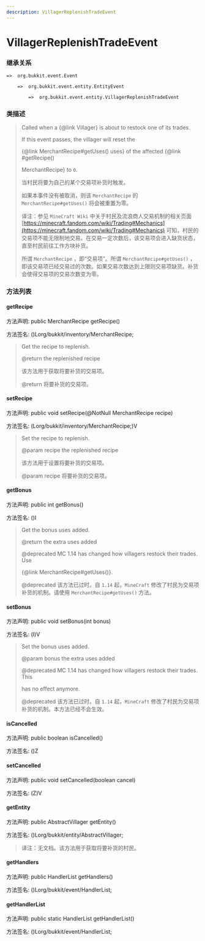 ```yaml
---
description: VillagerReplenishTradeEvent
---
```


# VillagerReplenishTradeEvent

### 继承关系

    =>  org.bukkit.event.Event

        =>  org.bukkit.event.entity.EntityEvent

            =>  org.bukkit.event.entity.VillagerReplenishTradeEvent

### 类描述

> Called when a {@link Villager} is about to restock one of its trades.
>
> <p>
>
> If this event passes, the villager will reset the
>
> {@link MerchantRecipe#getUses() uses} of the affected {@link #getRecipe()
>
> MerchantRecipe} to <code>0</code>.
>
> 当村民将要为自己的某个交易项补货时触发。
>
> 如果本事件没有被取消，则该 `MerchantRecipe` 的 `MerchantRecipe#getUses()` 将会被重置为零。
>
> 译注：参见 `MineCraft Wiki` 中关于村民及流浪商人交易机制的相关页面 [https://minecraft.fandom.com/wiki/Trading#Mechanics](https://minecraft.fandom.com/wiki/Trading#Mechanics) 可知，村民的交易项不能无限制地交易。在交易一定次数后，该交易项会进入缺货状态，直至村民前往工作方块补货。
>
> 所谓 `MerchantRecipe` ，即“交易项”。所谓 `MerchantRecipe#getUses()` ，即该交易项已经交易过的次数。如果交易次数达到上限则交易项缺货。补货会使得交易项的交易次数变为零。

### 方法列表

#### getRecipe

方法声明: public MerchantRecipe getRecipe()

方法签名: ()Lorg/bukkit/inventory/MerchantRecipe;

> Get the recipe to replenish.
>
> @return the replenished recipe
>
> 该方法用于获取将要补货的交易项。
>
> @return 将要补货的交易项。

#### setRecipe

方法声明: public void setRecipe(@NotNull MerchantRecipe recipe)

方法签名: (Lorg/bukkit/inventory/MerchantRecipe;)V

> Set the recipe to replenish.
>
> @param recipe the replenished recipe
>
> 该方法用于设置将要补货的交易项。
>
> @param recipe 将要补货的交易项。

#### getBonus

方法声明: public int getBonus()

方法签名: ()I

> Get the bonus uses added.
>
> @return the extra uses added
>
> @deprecated MC 1.14 has changed how villagers restock their trades. Use
>
> {@link MerchantRecipe#getUses()}.
>
> @deprecated 该方法已过时。自 `1.14` 起，`MineCraft` 修改了村民为交易项补货的机制。请使用 `MerchantRecipe#getUses()` 方法。

#### setBonus

方法声明: public void setBonus(int bonus)

方法签名: (I)V

> Set the bonus uses added.
>
> @param bonus the extra uses added
>
> @deprecated MC 1.14 has changed how villagers restock their trades. This
>
> has no effect anymore.
>
> @deprecated 该方法已过时。自 `1.14` 起，`MineCraft` 修改了村民为交易项补货的机制。本方法已经不会生效。

#### isCancelled

方法声明: public boolean isCancelled()

方法签名: ()Z

#### setCancelled

方法声明: public void setCancelled(boolean cancel)

方法签名: (Z)V

#### getEntity

方法声明: public AbstractVillager getEntity()

方法签名: ()Lorg/bukkit/entity/AbstractVillager;

> 译注：无文档。该方法用于获取将要补货的村民。

#### getHandlers

方法声明: public HandlerList getHandlers()

方法签名: ()Lorg/bukkit/event/HandlerList;

#### getHandlerList

方法声明: public static HandlerList getHandlerList()

方法签名: ()Lorg/bukkit/event/HandlerList;